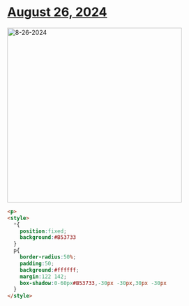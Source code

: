 # [August 26, 2024](https://cssbattle.dev/play/Ren6hs0s48vv9yY9WFeg)

<img src="https://firebasestorage.googleapis.com/v0/b/cssbattleapp.appspot.com/o/user%2Fe6YbeBahWNPT7VpE2rE2p85byxa2%2Ftargets%2Ftarget_i5qnFjY@2x.png?alt=media" width="400" alt="8-26-2024" />

```html
<p>
<style>
  *{
    position:fixed;
    background:#B53733
  }
  p{
    border-radius:50%;
    padding:50;
    background:#ffffff;
    margin:122 142;
    box-shadow:0-60px#B53733,-30px -30px,30px -30px
  }
</style>
```

